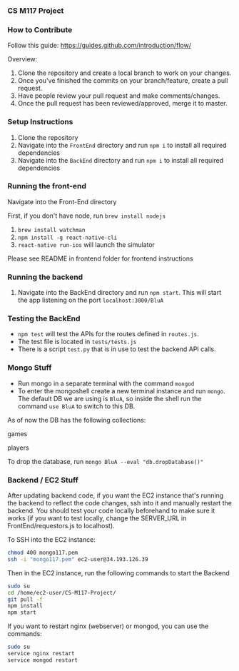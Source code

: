 ### CS M117 Project

### How to Contribute 

Follow this guide: https://guides.github.com/introduction/flow/ 

Overview:
1) Clone the repository and create a local branch to work on your changes. 
2) Once you've finished the commits on your branch/feature, create a pull request.
3) Have people review your pull request and make comments/changes.
4) Once the pull request has been reviewed/approved, merge it to master. 


### Setup Instructions

1) Clone the repository
2) Navigate into the `FrontEnd` directory and run `npm i` to install all required dependencies
3) Navigate into the `BackEnd` directory and run `npm i` to install all required dependencies

### Running the front-end

Navigate into the Front-End directory

First, if you don't have node, run `brew install nodejs`

1) `brew install watchman`
2) `npm install -g react-native-cli`
3) `react-native run-ios` will launch the simulator

Please see README in frontend folder for frontend instructions

### Running the backend

1) Navigate into the BackEnd directory and run `npm start`. This will start the app listening on the port `localhost:3000/BluA`

### Testing the BackEnd

- `npm test` will test the APIs for the routes defined in `routes.js`. 
- The test file is located in `tests/tests.js`
- There is a script `test.py` that is in use to test the backend API calls. 

### Mongo Stuff
- Run mongo in a separate terminal with the command `mongod`
- To enter the mongoshell create a new terminal instance and run `mongo`. The default DB we are using is `BluA`, so inside the shell run the command `use BluA` to switch to this DB. 

As of now the DB has the following collections: 

games

players

To drop the database, run `mongo BluA --eval "db.dropDatabase()"`


### Backend / EC2 Stuff
After updating backend code, if you want the EC2 instance that's running the backend to reflect the code changes, ssh into it and manually restart the backend. You should test your code locally beforehand to make sure it works (if you want to test locally, change the SERVER\_URL in FrontEnd/requestors.js to localhost).

To SSH into the EC2 instance:
```bash
chmod 400 mongo117.pem
ssh -i "mongo117.pem" ec2-user@34.193.126.39
```

Then in the EC2 instance, run the following commands to start the Backend
```bash
sudo su
cd /home/ec2-user/CS-M117-Project/
git pull -f
npm install
npm start
```

If you want to restart nginx (webserver) or mongod, you can use the commands:
```bash
sudo su
service nginx restart
service mongod restart
```
